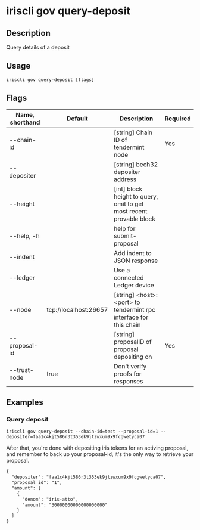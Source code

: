 # iriscli gov query-deposit

## Description

Query details of a deposit

## Usage

```
iriscli gov query-deposit [flags]
```

## Flags

| Name, shorthand | Default               | Description                                                                                                                                          | Required |
| --------------- | --------------------- | ---------------------------------------------------------------------------------------------------------------------------------------------------- | -------- |
| --chain-id      |                       | [string] Chain ID of tendermint node                                                                                                                 | Yes      |
| --depositer     |                       | [string] bech32 depositer address                                                                                                                    |          |
| --height        |                       | [int] block height to query, omit to get most recent provable block                                                                                  |          |
| --help, -h      |                       | help for submit-proposal                                                                                                                             |          |
| --indent        |                       | Add indent to JSON response                                                                                                                          |          |
| --ledger        |                       | Use a connected Ledger device                                                                                                                        |          |
| --node          | tcp://localhost:26657 | [string] \<host>:\<port> to tendermint rpc interface for this chain                                                                                  |          |
| --proposal-id   |                       | [string] proposalID of proposal depositing on                                                                                                        | Yes      |
| --trust-node    | true                  | Don't verify proofs for responses                                                                                                                    |          |
 
## Examples

### Query deposit

```shell
iriscli gov query-deposit --chain-id=test --proposal-id=1 --depositer=faa1c4kjt586r3t353ek9jtzwxum9x9fcgwetyca07
```

After that, you're done with depositing iris tokens for an activing proposal, and remember to back up your proposal-id, it's the only way to retrieve your proposal.

```txt
{
  "depositer": "faa1c4kjt586r3t353ek9jtzwxum9x9fcgwetyca07",
  "proposal_id": "1",
  "amount": [
    {
      "denom": "iris-atto",
      "amount": "30000000000000000000"
    }
  ]
}
```